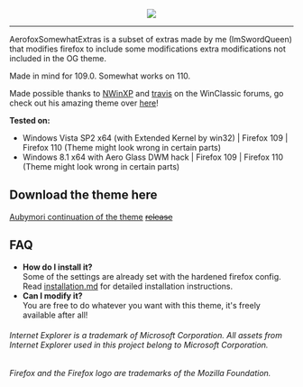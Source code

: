 <p align="center">
  <img src="https://github.com/NWinXP/Aerofox/blob/main/images/aerofox_project_logo-small.png" />
</p>

---
AerofoxSomewhatExtras is a subset of extras made by me (ImSwordQueen) that modifies firefox to include some modifications extra modifications not included in the OG theme.

Made in mind for 109.0. Somewhat works on 110.

Made possible thanks to [NWinXP](https://github.com/NWinXP/Aerofox) and [travis](https://github.com/travy-patty) on the WinClassic forums, go check out his amazing theme over [here](https://winclassic.boards.net/thread/1524/07fox-internet-explorer-mozilla-firefox "here")!

**Tested on:**  
- Windows Vista SP2 x64 (with Extended Kernel by win32) | Firefox 109 | Firefox 110 (Theme might look wrong in certain parts)
- Windows 8.1 x64 with Aero Glass DWM hack | Firefox 109 | Firefox 110 (Theme might look wrong in certain parts)

## Download the theme here
[Aubymori continuation of the theme](https://github.com/aubymori/AerofoxContinued)
~~[release](https://github.com/NWinXP/Aerofox/releases)~~

## FAQ
- **How do I install it?**  
Some of the settings are already set with the hardened firefox config.
Read [installation.md](https://github.com/NWinXP/Aerofox/blob/main/installation.md "installation.md") for detailed installation instructions.
- **Can I modify it?**  
You are free to do whatever you want with this theme, it's freely available after all!

###### Internet Explorer is a trademark of Microsoft Corporation. All assets from Internet Explorer used in this project belong to Microsoft Corporation.    
###### Firefox and the Firefox logo are trademarks of the Mozilla Foundation.